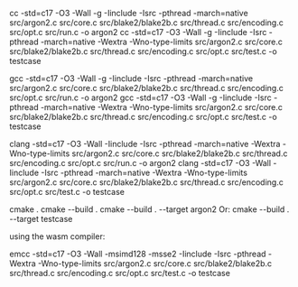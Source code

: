cc -std=c17 -O3 -Wall -g -Iinclude -Isrc -pthread -march=native  src/argon2.c src/core.c src/blake2/blake2b.c src/thread.c src/encoding.c src/opt.c src/run.c -o argon2
cc -std=c17 -O3 -Wall -g -Iinclude -Isrc -pthread -march=native  -Wextra -Wno-type-limits src/argon2.c src/core.c src/blake2/blake2b.c src/thread.c src/encoding.c src/opt.c src/test.c -o testcase

gcc -std=c17 -O3 -Wall -g -Iinclude -Isrc -pthread -march=native  src/argon2.c src/core.c src/blake2/blake2b.c src/thread.c src/encoding.c src/opt.c src/run.c -o argon2
gcc -std=c17 -O3 -Wall -g -Iinclude -Isrc -pthread -march=native  -Wextra -Wno-type-limits src/argon2.c src/core.c src/blake2/blake2b.c src/thread.c src/encoding.c src/opt.c src/test.c -o testcase


clang -std=c17 -O3 -Wall -Iinclude -Isrc -pthread -march=native  -Wextra -Wno-type-limits src/argon2.c src/core.c src/blake2/blake2b.c src/thread.c src/encoding.c src/opt.c src/run.c -o argon2
clang -std=c17 -O3 -Wall -Iinclude -Isrc -pthread -march=native  -Wextra -Wno-type-limits src/argon2.c src/core.c src/blake2/blake2b.c src/thread.c src/encoding.c src/opt.c src/test.c -o testcase

cmake .
cmake --build .
cmake --build . --target argon2
Or:
cmake --build . --target testcase


using the wasm compiler:

emcc -std=c17 -O3 -Wall -msimd128 -msse2 -Iinclude -Isrc -pthread -Wextra -Wno-type-limits src/argon2.c src/core.c src/blake2/blake2b.c src/thread.c src/encoding.c src/opt.c src/test.c -o testcase